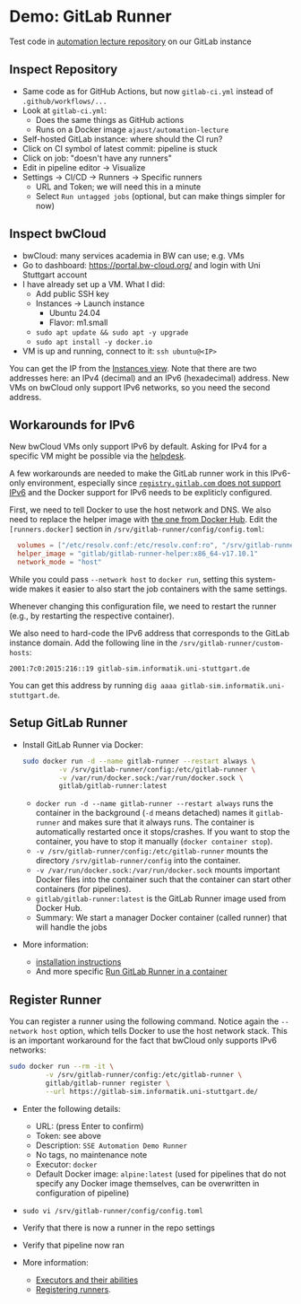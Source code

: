 # Demo: GitLab Runner

Test code in [automation lecture repository](https://gitlab-sim.informatik.uni-stuttgart.de/simulation-software-engineering-wite2425/lecture-automation) on our GitLab instance

## Inspect Repository

- Same code as for GitHub Actions, but now `gitlab-ci.yml` instead of `.github/workflows/...`
- Look at `gitlab-ci.yml`:
    - Does the same things as GitHub actions
    - Runs on a Docker image `ajaust/automation-lecture`
- Self-hosted GitLab instance: where should the CI run?
- Click on CI symbol of latest commit: pipeline is stuck
- Click on job: "doesn't have any runners"
- Edit in pipeline editor -> Visualize
- Settings -> CI/CD -> Runners -> Specific runners
    - URL and Token; we will need this in a minute
    - Select `Run untagged jobs` (optional, but can make things simpler for now)

## Inspect bwCloud

- bwCloud: many services academia in BW can use; e.g. VMs
- Go to dashboard: https://portal.bw-cloud.org/ and login with Uni Stuttgart account
- I have already set up a VM. What I did:
    - Add public SSH key
    - Instances -> Launch instance
        - Ubuntu 24.04
        - Flavor: m1.small
    - `sudo apt update && sudo apt -y upgrade`
    - `sudo apt install -y docker.io`
- VM is up and running, connect to it: `ssh ubuntu@<IP>`

You can get the IP from the [Instances view](https://portal.bw-cloud.org/project/instances/). Note that there are two addresses here: an IPv4 (decimal) and an IPv6 (hexadecimal) address. New VMs on bwCloud only support IPv6 networks, so you need the second address.

## Workarounds for IPv6

New bwCloud VMs only support IPv6 by default. Asking for IPv4 for a specific VM might be possible via the [helpdesk](https://bw-cloud.org/q/t).

A few workarounds are needed to make the GitLab runner work in this IPv6-only environment, especially since [`registry.gitlab.com` does not support IPv6](https://gitlab.com/gitlab-com/gl-infra/production-engineering/-/issues/18058) and the Docker support for IPv6 needs to be expliticly configured.

First, we need to tell Docker to use the host network and DNS. We also need to replace the helper image with [the one from Docker Hub](https://hub.docker.com/r/gitlab/gitlab-runner-helper/tags?name=x86_64-v17.10.1). Edit the `[runners.docker]` section in `/srv/gitlab-runner/config/config.toml`:

```toml
  volumes = ["/etc/resolv.conf:/etc/resolv.conf:ro", "/srv/gitlab-runner/custom-hosts:/etc/hosts:ro", "/cache"]
  helper_image = "gitlab/gitlab-runner-helper:x86_64-v17.10.1"
  network_mode = "host"
```

While you could pass `--network host` to `docker run`, setting this system-wide makes it easier to also start the job containers with the same settings.

Whenever changing this configuration file, we need to restart the runner (e.g., by restarting the respective container).

We also need to hard-code the IPv6 address that corresponds to the GitLab instance domain. Add the following line in the `/srv/gitlab-runner/custom-hosts`:

```
2001:7c0:2015:216::19 gitlab-sim.informatik.uni-stuttgart.de
```

You can get this address by running `dig aaaa gitlab-sim.informatik.uni-stuttgart.de`.

## Setup GitLab Runner

- Install GitLab Runner via Docker:

  ```bash
  sudo docker run -d --name gitlab-runner --restart always \
           -v /srv/gitlab-runner/config:/etc/gitlab-runner \
           -v /var/run/docker.sock:/var/run/docker.sock \
           gitlab/gitlab-runner:latest
  ```

    - `docker run -d --name gitlab-runner --restart always` runs the container in the background (`-d` means detached) names it `gitlab-runner` and makes sure that it always runs. The container is automatically restarted once it stops/crashes. If you want to stop the container, you have to stop it manually (`docker container stop`).
    - `-v /srv/gitlab-runner/config:/etc/gitlab-runner` mounts the directory `/srv/gitlab-runner/config` into the container.
    - `-v /var/run/docker.sock:/var/run/docker.sock` mounts important Docker files into the container such that the container can start other containers (for pipelines).
    - `gitlab/gitlab-runner:latest` is the GitLab Runner image used from Docker Hub.
    - Summary: We start a manager Docker container (called runner) that will handle the jobs

- More information:
    - [installation instructions](https://docs.gitlab.com/runner/install/)
    - And more specific [Run GitLab Runner in a container](https://docs.gitlab.com/runner/install/docker.html)

## Register Runner

You can register a runner using the following command. Notice again the `--network host` option, which tells Docker to use the host network stack. This is an important workaround for the fact that bwCloud only supports IPv6 networks:

```bash
sudo docker run --rm -it \
         -v /srv/gitlab-runner/config:/etc/gitlab-runner \
         gitlab/gitlab-runner register \
         --url https://gitlab-sim.informatik.uni-stuttgart.de/
```

- Enter the following details:
    - URL: (press Enter to confirm)
    - Token: see above
    - Description: `SSE Automation Demo Runner`
    - No tags, no maintenance note
    - Executor: `docker`
    - Default Docker image: `alpine:latest` (used for pipelines that do not specify any Docker image themselves, can be overwritten in configuration of pipeline)
- `sudo vi /srv/gitlab-runner/config/config.toml`
- Verify that there is now a runner in the repo settings
- Verify that pipeline now ran

- More information:
    - [Executors and their abilities](https://docs.gitlab.com/runner/executors/)
    - [Registering runners](https://docs.gitlab.com/runner/register/index.html#docker).
